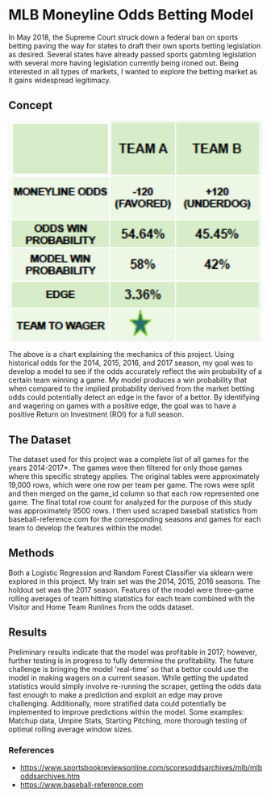 # MLB Moneyline Odds Betting Model

In May 2018, the Supreme Court struck down a federal ban on sports betting  paving the way for states
to draft their own sports betting legislation as desired. Several states have already passed sports gabmling legislation with several more having legislation currently being ironed out.  Being interested in all types of markets, I wanted to explore the betting market as it gains widespread legitimacy.

## Concept

<img alt="Edge Explanation" src="images/project_chart.png" width=600> 

The above is a chart explaining the mechanics of this project. Using historical odds for the 2014, 2015, 2016, and 2017 season, my goal was to develop 
a model to see if the odds accurately reflect the win probability of a certain team winning a game. My model produces a win probability that when compared to the implied probability derived from the market betting odds could potentially detect an edge in the favor of a bettor.  By identifying and wagering on games with a positive edge, the goal was to have a positive Return on Investment (ROI) for a full season.


## The Dataset
The dataset used for this project was a complete list of all games for the years 2014-2017\*.  The games were then filtered for only those games where this specific strategy applies.  The original tables were approximately 19,000 rows, which were one
row per team per game.  The rows were split and then merged on the game_id column so that each row represented one game.  The final total row count for analyzed for the purpose of this study was approximately 9500 rows. I then used scraped baseball statistics from baseball-reference.com for the corresponding seasons and games for each team to develop the features within the model.

## Methods

Both a Logistic Regression and Random Forest Classifier via sklearn were explored in this project. My train set was the 2014, 2015, 2016 seasons.  The holdout set was the 2017 season. Features of the model were three-game rolling averages of team hitting statistics for each team combined with the Visitor and Home Team Runlines from the odds dataset.

## Results
Preliminary results indicate that the model was profitable in 2017; however, further testing is in progress to fully determine the profitability. The future challenge is bringing the model 'real-time' so that a bettor could use the model in making wagers on a current season. While getting the updated statistics would simply involve re-running the scraper, getting the odds data fast enough to make a prediction and exploit an edge may prove challenging. Additionally, more stratified data could potentially be implemented to improve predictions within the model. Some examples: Matchup data, Umpire Stats, Starting Pitching, more thorough testing of optimal rolling average window sizes.

### References 
* https://www.sportsbookreviewsonline.com/scoresoddsarchives/mlb/mlboddsarchives.htm
* https://www.baseball-reference.com

